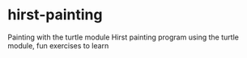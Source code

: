 # hirst-painting
Painting with the turtle module
Hirst painting program using the turtle module, fun exercises to learn
